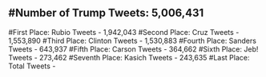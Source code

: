 #Number of Trump Tweets: 5,006,431
---
#First Place: Rubio Tweets - 1,942,043
#Second Place: Cruz Tweets - 1,553,890
#Third Place: Clinton Tweets - 1,530,883
#Fourth Place: Sanders Tweets - 643,937
#Fifth Place: Carson Tweets - 364,662
#Sixth Place: Jeb! Tweets - 273,462
#Seventh Place: Kasich Tweets - 243,635
#Last Place: Total Tweets -  
